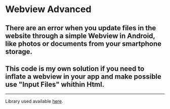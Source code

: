 # Webview Advanced
## There are an error when you update files in the website through a simple Webview in Android, like photos or documents from your smartphone storage.
## This code is my own solution if you need to inflate a webview in your app and make possible use "Input Files" whithin Html.
---
Library used available [here](https://github.com/delight-im/Android-AdvancedWebView).
